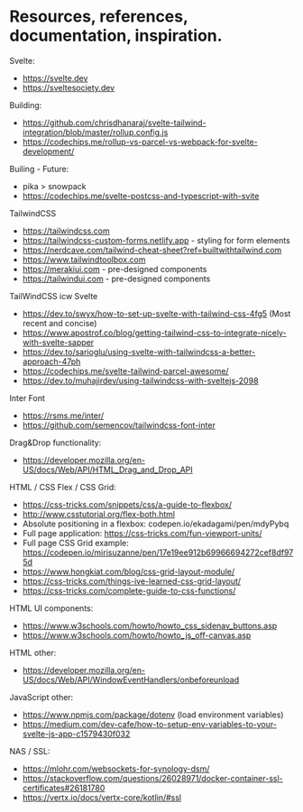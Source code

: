 # Resources, references, documentation, inspiration.

Svelte:
- https://svelte.dev
- https://sveltesociety.dev

Building:
- https://github.com/chrisdhanaraj/svelte-tailwind-integration/blob/master/rollup.config.js
- https://codechips.me/rollup-vs-parcel-vs-webpack-for-svelte-development/

Builing - Future:
- pika > snowpack
- https://codechips.me/svelte-postcss-and-typescript-with-svite

TailwindCSS
- https://tailwindcss.com
- https://tailwindcss-custom-forms.netlify.app - styling for form elements
- https://nerdcave.com/tailwind-cheat-sheet?ref=builtwithtailwind.com
- https://www.tailwindtoolbox.com
- https://merakiui.com - pre-designed components
- https://tailwindui.com - pre-designed components

TailWindCSS icw Svelte
- https://dev.to/swyx/how-to-set-up-svelte-with-tailwind-css-4fg5 (Most recent and concise)
- https://www.apostrof.co/blog/getting-tailwind-css-to-integrate-nicely-with-svelte-sapper
- https://dev.to/sarioglu/using-svelte-with-tailwindcss-a-better-approach-47ph
- https://codechips.me/svelte-tailwind-parcel-awesome/
- https://dev.to/muhajirdev/using-tailwindcss-with-sveltejs-2098

Inter Font
- https://rsms.me/inter/
- https://github.com/semencov/tailwindcss-font-inter

Drag&Drop functionality:
- https://developer.mozilla.org/en-US/docs/Web/API/HTML_Drag_and_Drop_API

HTML / CSS Flex / CSS Grid:
- https://css-tricks.com/snippets/css/a-guide-to-flexbox/
- http://www.csstutorial.org/flex-both.html
- Absolute positioning in a flexbox: codepen.io/ekadagami/pen/mdyPybq
- Full page application: https://css-tricks.com/fun-viewport-units/
- Full page CSS Grid example: https://codepen.io/mirisuzanne/pen/17e19ee912b69966694272cef8df975d
- https://www.hongkiat.com/blog/css-grid-layout-module/
- https://css-tricks.com/things-ive-learned-css-grid-layout/
- https://css-tricks.com/complete-guide-to-css-functions/

HTML UI components:
- https://www.w3schools.com/howto/howto_css_sidenav_buttons.asp
- https://www.w3schools.com/howto/howto_js_off-canvas.asp

HTML other:
- https://developer.mozilla.org/en-US/docs/Web/API/WindowEventHandlers/onbeforeunload

JavaScript other:
- https://www.npmjs.com/package/dotenv (load environment variables)
- https://medium.com/dev-cafe/how-to-setup-env-variables-to-your-svelte-js-app-c1579430f032

NAS / SSL:
- https://mlohr.com/websockets-for-synology-dsm/
- https://stackoverflow.com/questions/26028971/docker-container-ssl-certificates#26181780
- https://vertx.io/docs/vertx-core/kotlin/#ssl